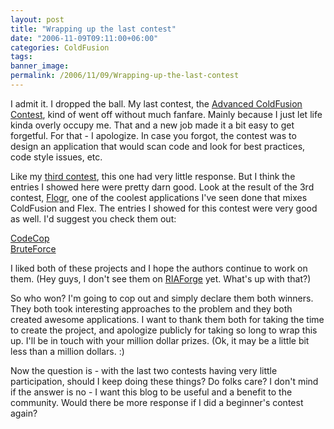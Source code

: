 ```yaml
---
layout: post
title: "Wrapping up the last contest"
date: "2006-11-09T09:11:00+06:00"
categories: ColdFusion 
tags: 
banner_image: 
permalink: /2006/11/09/Wrapping-up-the-last-contest
---
```


I admit it. I dropped the ball. My last contest, the <a href="http://ray.camdenfamily.com/index.cfm/2006/6/11/Advanced-ColdFusion-Contest-Announced">Advanced ColdFusion Contest</a>, kind of went off without much fanfare. Mainly because I just let life kinda overly occupy me. That and a new job made it a bit easy to get forgetful. For that - I apologize. In case you forgot, the contest was to design an application that would scan code and look for best practices, code style issues, etc.
<!--more-->
Like my <a href="http://ray.camdenfamily.com/index.cfm/2006/2/22/Advanced-Contest-Announced">third contest</a>, this one had very little response. But I think the entries I showed here were pretty darn good. Look at the result of the 3rd contest, <a href="http://flogr.riaforge.org/">Flogr</a>, one of the coolest applications I've seen done that mixes ColdFusion and Flex. The entries I showed for this contest were very good as well. I'd suggest you check them out:

<a href="http://ray.camdenfamily.com/index.cfm/2006/8/11/Advanced-ColdFusion-Contest-Entry-1-CodeCop">CodeCop</a><br>
<a href="http://ray.camdenfamily.com/index.cfm/2006/8/29/Advanced-ColdFusion-Contest-Entry-1-BruteForce">BruteForce</a>

I liked both of these projects and I hope the authors continue to work on them. (Hey guys, I don't see them on <a href="http://www.riaforge.org">RIAForge</a> yet. What's up with that?) 

So who won? I'm going to cop out and simply declare them both winners. They both took interesting approaches to the problem and they both created awesome applications. I want to thank them both for taking the time to create the project, and apologize publicly for taking so long to wrap this up. I'll be in touch with your million dollar prizes. (Ok, it may be a little bit less than a million dollars. :)

Now the question is - with the last two contests having very little participation, should I keep doing these things? Do folks care? I don't mind if the answer is no - I want this blog to be useful and a benefit to the community. Would there be more response if I did a beginner's contest again?